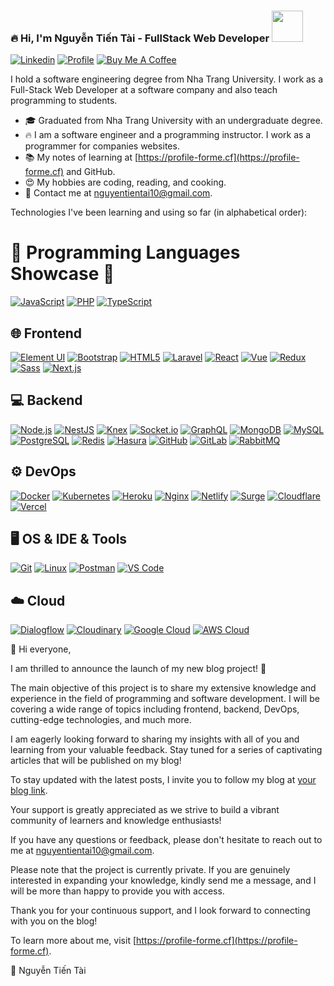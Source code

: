 ### 🔥 Hi, I'm Nguyễn Tiến Tài - FullStack Web Developer  <a href="https://profile-forme.surge.sh" target="_blank"><img src="https://res.cloudinary.com/ecommerce2021/image/upload/v1659065987/avatar/logo_begsn1.png" width="50"></a>
[![Linkedin](https://img.shields.io/badge/-LinkedIn-blue?style=flat&logo=Linkedin&logoColor=white&link=https://www.linkedin.com/in/dinhanhthi/)](https://www.linkedin.com/in/tai-nguyen-tien-787545213/)
[![Profile](https://img.shields.io/badge/-My%20Notes-009e22?style=flat&logo=data:image/png;base64,iVBORw0KGgoAAAANSUhEUgAAAA4AAAARCAQAAABHwVUUAAAAxklEQVQYlYWROw6BQRSFp1LRW4BaqUCswAJsQYJoJDQsAI0VSIgIpUKjIgqxAIlGoSXexPNz+ecvMDi3uvnmzD0zVymFkwI9ui/Vo4JH4SDEhE9diSkCZMkzZ0Wblq6pwBspJdcGWUgzJEqDOk3S1DTES5IyGwbi37FmL0eqNnQToc+RMQkZkCVHnI4NXYQZcZZmz/ZZOy429JGhJIHepQP5ZeKn/jr1zJMZWmkPZmi9c/ktUNCAtNP625kZ/tqKeuQtmvd5B5bhnUU8EVlfAAAAAElFTkSuQmCC&link=https://profile-forme.surge.sh)](https://profile-forme.surge.sh)
[![Buy Me A Coffee](https://img.shields.io/badge/-Buy%20Me%20A%20Coffee-db4c4c?style=flat&logo=buy-me-a-coffee&logoColor=ffffff&link=https://ko-fi.com/tientainguyen)](https://ko-fi.com/tientainguyen)

I hold a software engineering degree from Nha Trang University. I work as a Full-Stack Web Developer at a software company and also teach programming to students.

- 🎓 Graduated from Nha Trang University with an undergraduate degree.
- 🔥 I am a software engineer and a programming instructor. I work as a programmer for companies websites.
- 📚 My notes of learning at [https://profile-forme.cf](https://profile-forme.cf) and GitHub.
- 😍 My hobbies are coding, reading, and cooking.
- 💌 Contact me at [nguyentientai10@gmail.com](mailto:nguyentientai10@gmail.com).

Technologies I've been learning and using so far (in alphabetical order):

# 🚀 Programming Languages Showcase 🌟

[![JavaScript](https://img.shields.io/badge/-JavaScript-DD9C25?style=flat-square&logo=javascript&logoColor=white)](https://profile-forme.cf)
[![PHP](https://img.shields.io/badge/-PHP-4951aa?style=flat-square&logo=php&logoColor=white)](https://profile-forme.vercel.app)
[![TypeScript](https://img.shields.io/badge/-TypeScript-3178C6?style=flat-square&logo=typescript&logoColor=white)](https://profile-forme.cf)

<!------------------- Step 1 -------------- -->
## 🌐 Frontend

[![Element UI](https://img.shields.io/badge/-Element%20UI-409EFF?style=flat-square&logo=element-ui&logoColor=white)](https://profile-forme.cf)
[![Bootstrap](https://img.shields.io/badge/-Bootstrap-563D7C?style=flat-square&logo=bootstrap&logoColor=white)](https://profile-forme.cf)
[![HTML5](https://img.shields.io/badge/-HTML5-E34F26?style=flat-square&logo=html5&logoColor=white)](https://profile-forme.cf)
[![Laravel](https://img.shields.io/badge/-Laravel-fb503b?style=flat-square&logo=laravel&logoColor=white)](https://profile-forme.cf)
[![React](https://img.shields.io/badge/-React-0088cc?style=flat-square&logo=react&logoColor=white)](https://profile-forme.cf)
[![Vue](https://img.shields.io/badge/-Vue-41b883?style=flat-square&logo=Vue.js&logoColor=white)](https://profile-forme.cf)
[![Redux](https://img.shields.io/badge/-Redux-9932CC?style=flat-square&logo=redux&logoColor=white)](https://profile-forme.cf)
[![Sass](https://img.shields.io/badge/-SASS-CC6699?style=flat-square&logo=sass&logoColor=white)](https://profile-forme.cf)
[![Next.js](https://img.shields.io/badge/-Next.js-000000?style=flat-square&logo=next.js&logoColor=white)](https://profile-forme.cf)
 <!------------------- Step 2 -------------- -->
## 💻 Backend

[![Node.js](https://img.shields.io/badge/-Node.js-339933?style=flat-square&logo=node.js&logoColor=white)](https://profile-forme.cf)
[![NestJS](https://img.shields.io/badge/-NestJS-E0234E?style=flat-square&logo=nestjs&logoColor=white)](https://profile-forme.cf)
[![Knex](https://img.shields.io/badge/-Knex-DB4D6D?style=flat&logo=knex&logoColor=white)](https://knexjs.org/)
[![Socket.io](https://img.shields.io/badge/-Socket.io-010101?style=flat&logo=socket.io&logoColor=white)](https://socket.io/)
[![GraphQL](https://img.shields.io/badge/-GraphQL-E10098?style=flat-square&logo=graphql&logoColor=white)](https://profile-forme.cf)
[![MongoDB](https://img.shields.io/badge/-MongoDB-47A248?style=flat-square&logo=mongodb&logoColor=white)](https://profile-forme.cf)
[![MySQL](https://img.shields.io/badge/-MySQL-4479A1?style=flat-square&logo=mysql&logoColor=white)](https://profile-forme.cf)
[![PostgreSQL](https://img.shields.io/badge/-PostgreSQL-336791?style=flat-square&logo=postgresql&logoColor=white)](https://profile-forme.cf)
[![Redis](https://img.shields.io/badge/-Redis-DC382D?style=flat-square&logo=redis&logoColor=white)](https://profile-forme.cf)
[![Hasura](https://img.shields.io/badge/-Hasura-FF6924?style=flat-square&logo=hasura&logoColor=white)](https://profile-forme.cf)
[![GitHub](https://img.shields.io/badge/-GitHub-black?style=flat&logo=github&logoColor=white&link=https://github.com/your-github-username)](https://github.com/fdhhhdjd)
[![GitLab](https://img.shields.io/badge/-GitLab-orange?style=flat&logo=gitlab&logoColor=white&link=https://gitlab.com/your-gitlab-username)](https://profile-forme.cf)
[![RabbitMQ](https://img.shields.io/badge/-RabbitMQ-FF6600?style=flat&logo=rabbitmq&logoColor=white)](https://www.rabbitmq.com/)
 <!------------------- Step 3 -------------- -->
## ⚙️ DevOps

[![Docker](https://img.shields.io/badge/-Docker-2496ed?style=flat-square&logo=docker&logoColor=white)](https://profile-forme.cf)
[![Kubernetes](https://img.shields.io/badge/-Kubernetes-326CE5?style=flat-square&logo=kubernetes&logoColor=white)](https://link-to-your-kubernetes-profile)
[![Heroku](https://img.shields.io/badge/-Heroku-430098?style=flat-square&logo=heroku&logoColor=white)](https://profile-forme.cf)
[![Nginx](https://img.shields.io/badge/-Nginx-269539?style=flat&logo=nginx&logoColor=white)](https://nginx.org/)
[![Netlify](https://img.shields.io/badge/-Netlify-00C7B7?style=flat-square&logo=netlify&logoColor=white)](https://profile-forme.cf)
[![Surge](https://img.shields.io/badge/-Surge-ff4081?style=flat-square&logo=surge&logoColor=white)](https://link-to-your-surge-profile)
[![Cloudflare](https://img.shields.io/badge/-Cloudflare-E34F26?style=flat-square&logo=cloudflare&logoColor=white)](https://profile-forme.cf)
[![Vercel](https://img.shields.io/badge/-Vercel-000000?style=flat-square&logo=vercel&logoColor=white)](https://profile-forme.cf)
 <!------------------- Step 4 -------------- -->
## 🖥️ OS & IDE & Tools

[![Git](https://img.shields.io/badge/-Git-F05032?style=flat-square&logo=git&logoColor=white)](https://profile-forme.cf)
[![Linux](https://img.shields.io/badge/-Linux-D67A10?style=flat-square&logo=linux&logoColor=white)](https://profile-forme.cf)
[![Postman](https://img.shields.io/badge/-Postman-FF6C37?style=flat-square&logo=postman&logoColor=white)](https://profile-forme.cf)
[![VS Code](https://img.shields.io/badge/-VS%20Code-007ACC?style=flat-square&logo=visual-studio-code&logoColor=white)](https://profile-forme.cf)

## ☁️ Cloud
[![Dialogflow](https://img.shields.io/badge/-Dialogflow-FF9800?style=flat-square&logo=dialogflow&logoColor=white)](https://profile-forme.cf)
[![Cloudinary](https://img.shields.io/badge/-Cloudinary-4285F4?style=flat-square&logo=google-cloud&logoColor=white)](https://profile-forme.cf)
[![Google Cloud](https://img.shields.io/badge/-Google%20Cloud-4285F4?style=flat-square&logo=google-cloud&logoColor=white)](https://profile-forme.cf)
[![AWS Cloud](https://img.shields.io/badge/-AWS%20Cloud-FF6C37?style=flat-square&logo=amazon-aws&logoColor=white)](https://profile-forme.cf)

📢 Hi everyone,

I am thrilled to announce the launch of my new blog project! 🚀

The main objective of this project is to share my extensive knowledge and experience in the field of programming and software development. I will be covering a wide range of topics including frontend, backend, DevOps, cutting-edge technologies, and much more.

I am eagerly looking forward to sharing my insights with all of you and learning from your valuable feedback. Stay tuned for a series of captivating articles that will be published on my blog!

To stay updated with the latest posts, I invite you to follow my blog at [your blog link](your-blog-link).

Your support is greatly appreciated as we strive to build a vibrant community of learners and knowledge enthusiasts!

If you have any questions or feedback, please don't hesitate to reach out to me at [nguyentientai10@gmail.com](nguyentientai10@gmail.com).

Please note that the project is currently private. If you are genuinely interested in expanding your knowledge, kindly send me a message, and I will be more than happy to provide you with access.

Thank you for your continuous support, and I look forward to connecting with you on the blog!

To learn more about me, visit [https://profile-forme.cf](https://profile-forme.cf).

🌟 Nguyễn Tiến Tài


